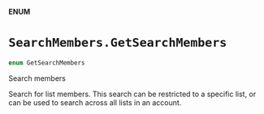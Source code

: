 **ENUM**

# `SearchMembers.GetSearchMembers`

```swift
enum GetSearchMembers
```

Search members

Search for list members. This search can be restricted to a specific list, or can be used to search across all lists in an account.

